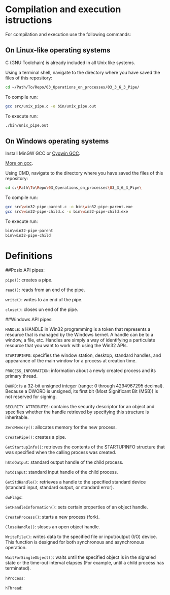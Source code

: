  # Compilation and execution istructions
For compilation and execution use the following commands:

## On Linux-like operating systems
C (GNU Toolchain) is already included in all Unix like systems.

Using a terminal shell, navigate to the directory where you have saved the files of this repository:

```sh
cd ~/Path/To/Repo/03_Operations_on_processes/03_3_6_3_Pipe/
```

To compile run:

```sh
gcc src/unix_pipe.c -o bin/unix_pipe.out
```

To execute run:

```sh
./bin/unix_pipe.out
```

## On Windows operating systems
Install MinGW GCC or [Cygwin GCC](https://www.ntu.edu.sg/home/ehchua/programming/howto/Cygwin_HowTo.html).

[More on gcc](https://www.ntu.edu.sg/home/ehchua/programming/cpp/gcc_make.html).

Using CMD, navigate to the directory where you have saved the files of this repository:

```sh
cd c:\Path\To\Repo\03_Operations_on_processes\03_3_6_3_Pipe\
```

To compile run:

```sh
gcc src\win32-pipe-parent.c -o bin\win32-pipe-parent.exe
gcc src\win32-pipe-child.c -o bin\win32-pipe-child.exe
```

To execute run:

```sh
bin\win32-pipe-parent
bin\win32-pipe-child
```

# Definitions

##Posix API pipes:

`pipe()`: creates a pipe.

`read()`: reads from an end of the pipe.

`write()`: writes to an end of the pipe.

`close()`: closes un end of the pipe.

##Windows API pipes:

`HANDLE`: a HANDLE in Win32 programming is a token that represents a resource that is managed by the Windows kernel. A handle can be to a window, a file, etc. Handles are simply a way of identifying a particulate resource that you want to work with using the Win32 APIs.

`STARTUPINFO`: specifies the window station, desktop, standard handles, and appearance of the main window for a process at creation time.

`PROCESS_INFORMATION`: information about a newly created process and its primary thread.

`DWORD`: is a 32-bit unsigned integer (range: 0 through 4294967295 decimal). Because a DWORD is unsigned, its first bit (Most Significant Bit (MSB)) is not reserved for signing.

`SECURITY_ATTRIBUTES`: contains the security descriptor for an object and specifies whether the handle retrieved by specifying this structure is inheritable.

`ZeroMemory()`: allocates memory for the new process.

`CreatePipe()`: creates a pipe.

`GetStartupInfo()`: retrieves the contents of the STARTUPINFO structure that was specified when the calling process was created.

`hStdOutput`: standard output handle of the child process.

`hStdInput`: standard input handle of the child process.

`GetStdHandle()`: retrieves a handle to the specified standard device (standard input, standard output, or standard error).

`dwFlags`: 

`SetHandleInformation()`: sets certain properties of an object handle.

`CreateProcess()`: starts a new process (fork).

`CloseHandle()`: sloses an open object handle.

`WriteFile()`: writes data to the specified file or input/output (I/O) device. This function is designed for both synchronous and asynchronous operation.

`WaitForSingleObject()`: waits until the specified object is in the signaled state or the time-out interval elapses (For example, until a child process has terminated).

`hProcess`:

`hThread`:
